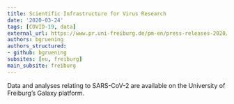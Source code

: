 ```yaml
---
title: Scientific Infrastructure for Virus Research
date: '2020-03-24'
tags: [COVID-19, data]
external_url: https://www.pr.uni-freiburg.de/pm-en/press-releases-2020/scientific-infrastructure-for-virus-research?set_language=en
authors: bgruening
authors_structured:
- github: bgruening
subsites: [eu, freiburg]
main_subsite: freiburg
---
```



 Data and analyses relating to SARS-CoV-2 are available on the University of Freiburg’s Galaxy platform.


